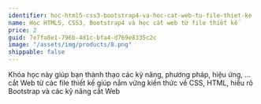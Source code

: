 ```yaml
---
identifier: hoc-html5-css3-bootstrap4-va-hoc-cat-web-tu-file-thiet-ke
name: Học HTML5, CSS3, Bootstrap4 và học cắt web từ file thiết kế
price: 2
guid: 7e7fa8e1-796b-4d1c-bfa4-d769e8335c2c
image: "/assets/img/products/8.png"
shippable: false
---
```


Khóa học này giúp bạn thành thạo các kỹ năng, phương pháp, hiệu ứng, ... cắt Web từ các file thiết kế giúp nắm vững kiến ​​thức về CSS, HTML, hiểu rõ Bootstrap và các kỹ năng cắt Web